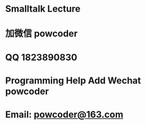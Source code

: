 # Smalltalk Lecture
# 加微信 powcoder

# QQ 1823890830

# Programming Help Add Wechat powcoder

# Email: powcoder@163.com

